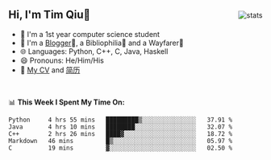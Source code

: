 <p>
<img src="https://github-readme-stats.vercel.app/api?username=qyxtim&show_icons=true" alt="stats" align="right" style="padding-top:20px"/>
</p>

## Hi, I'm Tim Qiu👋

- 🔭 I'm a 1st year computer science student
- 🌱 I'm a [Blogger](https://blog.blinkstar.cn)📝, a Bibliophilia📕 and a Wayfarer🚶
- 🌐 Languages: Python, C++, C, Java, Haskell
- 😄 Pronouns: He/Him/His
- 📄 [My CV](./cv.pdf) and [简历](./cv-ch.pdf)

<br>

📊 **This Week I Spent My Time On:**
<!--START_SECTION:waka-->
```text
Python     4 hrs 55 mins   █████████▒░░░░░░░░░░░░░░░   37.91 % 
Java       4 hrs 10 mins   ████████░░░░░░░░░░░░░░░░░   32.07 % 
C++        2 hrs 26 mins   ████▓░░░░░░░░░░░░░░░░░░░░   18.72 % 
Markdown   46 mins         █▒░░░░░░░░░░░░░░░░░░░░░░░   05.97 % 
C          19 mins         ▓░░░░░░░░░░░░░░░░░░░░░░░░   02.50 % 
```
<!--END_SECTION:waka-->
